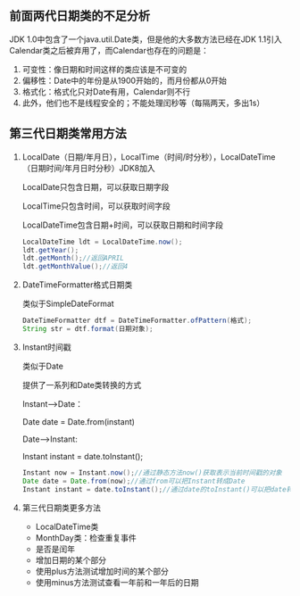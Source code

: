 ## 前面两代日期类的不足分析

JDK 1.0中包含了一个java.util.Date类，但是他的大多数方法已经在JDK 1.1引入Calendar类之后被弃用了，而Calendar也存在的问题是：

1. 可变性：像日期和时间这样的类应该是不可变的
2. 偏移性：Date中的年份是从1900开始的，而月份都从0开始
3. 格式化：格式化只对Date有用，Calendar则不行
4. 此外，他们也不是线程安全的；不能处理闰秒等（每隔两天，多出1s）

## 第三代日期类常用方法

1. LocalDate（日期/年月日），LocalTime（时间/时分秒），LocalDateTime（日期时间/年月日时分秒）JDK8加入
   
   LocalDate只包含日期，可以获取日期字段
   
   LocalTime只包含时间，可以获取时间字段
   
   LocalDateTime包含日期+时间，可以获取日期和时间字段
   ```java
   LocalDateTime ldt = LocalDateTime.now();
   ldt.getYear();
   ldt.getMonth();//返回APRIL
   ldt.getMonthValue();//返回4
   ```
2. DateTimeFormatter格式日期类
   
   类似于SimpleDateFormat
   ```java
   DateTimeFormatter dtf = DateTimeFormatter.ofPattern(格式);
   String str = dtf.format(日期对象);
   ```
3. Instant时间戳
   
   类似于Date
   
   提供了一系列和Date类转换的方式
   
   Instant-->Date：
   
   Date date = Date.from(instant)
   
   Date-->Instant:
   
   Instant instant = date.toInstant();
   ```java
   Instant now = Instant.now();//通过静态方法now()获取表示当前时间戳的对象
   Date date = Date.from(now);//通过from可以把Instant转成Date
   Instant instant = date.toInstant();//通过date的toInstant()可以把date转成Istant对象
   ```
4. 第三代日期类更多方法
   - LocalDateTime类
   - MonthDay类：检查重复事件
   - 是否是闰年
   - 增加日期的某个部分
   - 使用plus方法测试增加时间的某个部分
   - 使用minus方法测试查看一年前和一年后的日期
